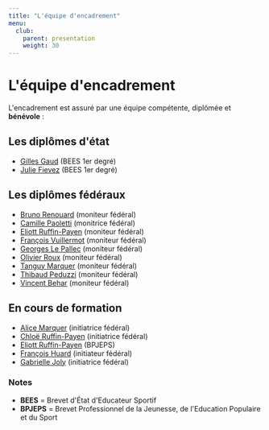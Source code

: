 ```yaml
---
title: "L'équipe d'encadrement"
menu:
  club:
    parent: presentation
    weight: 30
---
```


# L'équipe d'encadrement

L'encadrement est assuré par une équipe compétente, diplômée et **bénévole** :

## Les diplômes d'état

* [Gilles Gaud](/adherent/gilles-gaud/) (BEES 1er degré)
* [Julie Fievez](/adherent/julie-fievez/) (BEES 1er degré)

## Les diplômes fédéraux

* [Bruno Renouard](/adherent/bruno-renouard/) (moniteur fédéral)
* [Camille Paoletti](/adherent/camille-paoletti/) (monitrice fédéral)
* [Eliott Ruffin-Payen](/adherent/eliott-ruffin-payen/) (moniteur fédéral)
* [François Vuillermot](/adherent/francois-vuillermot/) (moniteur fédéral)
* [Georges Le Pallec](/adherent/georges-le-pallec/) (moniteur fédéral)
* [Olivier Roux](/adherent/olivier-roux/) (moniteur fédéral)
* [Tanguy Marquer](/adherent/tanguy-marquer/) (moniteur fédéral)
* [Thibaud Peduzzi](/adherent/thibaud-peduzzi/) (moniteur fédéral)
* [Vincent Behar](/adherent/vincent-behar/) (moniteur fédéral)

## En cours de formation

* [Alice Marquer](/adherent/alice-marquer/) (initiatrice fédéral)
* [Chloë Ruffin-Payen](/adherent/chloe-ruffin-payen/) (initiatrice fédéral)
* [Eliott Ruffin-Payen](/adherent/eliott-ruffin-payen/) (BPJEPS)
* [François Huard](/adherent/francois-huard/) (initiateur fédéral)
* [Gabrielle Joly](/adherent/gabrielle-joly/) (initiatrice fédéral)

### Notes

* **BEES** = Brevet d'État d'Educateur Sportif
* **BPJEPS** = Brevet Professionnel de la Jeunesse, de l'Education Populaire et du Sport
